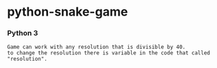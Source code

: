 # python-snake-game
### Python 3

```
Game can work with any resolution that is divisible by 40.
to change the resolution there is variable in the code that called "resolution".
```
